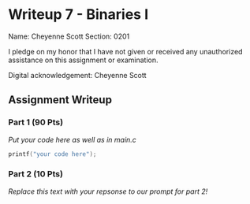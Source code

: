 # Writeup 7 - Binaries I

Name: Cheyenne Scott
Section: 0201

I pledge on my honor that I have not given or received any unauthorized
assistance on this assignment or examination.

Digital acknowledgement: Cheyenne Scott

## Assignment Writeup

### Part 1 (90 Pts)

*Put your code here as well as in main.c*
```c
printf("your code here");
```

### Part 2 (10 Pts)

*Replace this text with your repsonse to our prompt for part 2!*
